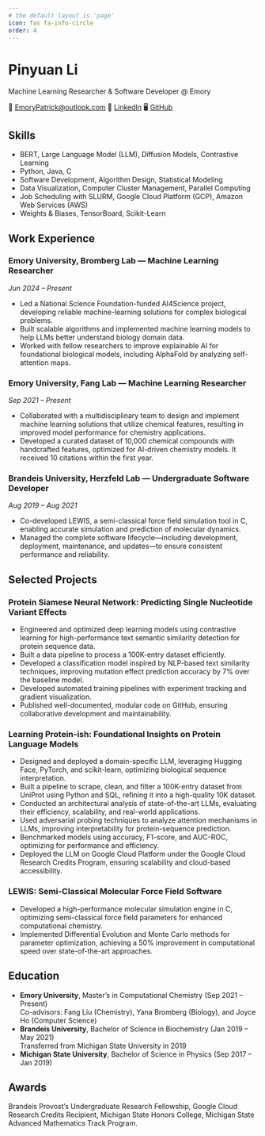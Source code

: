 ```yaml
---
# the default layout is 'page'
icon: fas fa-info-circle
order: 4
---
```


# Pinyuan Li

Machine Learning Researcher & Software Developer @ Emory

📧 [EmoryPatrick@outlook.com](mailto:EmoryPatrick@outlook.com)
🔗 [LinkedIn](https://linkedin.com/in/PatrickLi)
🖥 [GitHub](https://github.com/BrandeisPatrick)

## Skills

- BERT, Large Language Model (LLM), Diffusion Models, Contrastive Learning
- Python, Java, C
- Software Development, Algorithm Design, Statistical Modeling
- Data Visualization, Computer Cluster Management, Parallel Computing
- Job Scheduling with SLURM, Google Cloud Platform (GCP), Amazon Web Services (AWS)
- Weights & Biases, TensorBoard, Scikit-Learn

## Work Experience

### Emory University, Bromberg Lab — Machine Learning Researcher
*Jun 2024 – Present*
- Led a National Science Foundation-funded AI4Science project, developing reliable machine-learning solutions for complex biological problems.
- Built scalable algorithms and implemented machine learning models to help LLMs better understand biology domain data.
- Worked with fellow researchers to improve explainable AI for foundational biological models, including AlphaFold by analyzing self-attention maps.

### Emory University, Fang Lab — Machine Learning Researcher
*Sep 2021 – Present*
- Collaborated with a multidisciplinary team to design and implement machine learning solutions that utilize chemical features, resulting in improved model performance for chemistry applications.
- Developed a curated dataset of 10,000 chemical compounds with handcrafted features, optimized for AI-driven chemistry models. It received 10 citations within the first year.

### Brandeis University, Herzfeld Lab — Undergraduate Software Developer
*Aug 2019 – Aug 2021*
- Co-developed LEWIS, a semi-classical force field simulation tool in C, enabling accurate simulation and prediction of molecular dynamics.
- Managed the complete software lifecycle—including development, deployment, maintenance, and updates—to ensure consistent performance and reliability.

## Selected Projects

### Protein Siamese Neural Network: Predicting Single Nucleotide Variant Effects
- Engineered and optimized deep learning models using contrastive learning for high-performance text semantic similarity detection for protein sequence data.
- Built a data pipeline to process a 100K-entry dataset efficiently.
- Developed a classification model inspired by NLP-based text similarity techniques, improving mutation effect prediction accuracy by 7% over the baseline model.
- Developed automated training pipelines with experiment tracking and gradient visualization.
- Published well-documented, modular code on GitHub, ensuring collaborative development and maintainability.

### Learning Protein-ish: Foundational Insights on Protein Language Models
- Designed and deployed a domain-specific LLM, leveraging Hugging Face, PyTorch, and scikit-learn, optimizing biological sequence interpretation.
- Built a pipeline to scrape, clean, and filter a 100K-entry dataset from UniProt using Python and SQL, refining it into a high-quality 10K dataset.
- Conducted an architectural analysis of state-of-the-art LLMs, evaluating their efficiency, scalability, and real-world applications.
- Used adversarial probing techniques to analyze attention mechanisms in LLMs, improving interpretability for protein-sequence prediction.
- Benchmarked models using accuracy, F1-score, and AUC-ROC, optimizing for performance and efficiency.
- Deployed the LLM on Google Cloud Platform under the Google Cloud Research Credits Program, ensuring scalability and cloud-based accessibility.

### LEWIS: Semi-Classical Molecular Force Field Software
- Developed a high-performance molecular simulation engine in C, optimizing semi-classical force field parameters for enhanced computational chemistry.
- Implemented Differential Evolution and Monte Carlo methods for parameter optimization, achieving a 50% improvement in computational speed over state-of-the-art approaches.

## Education

- **Emory University**, Master’s in Computational Chemistry (Sep 2021 – Present)  
  Co-advisors: Fang Liu (Chemistry), Yana Bromberg (Biology), and Joyce Ho (Computer Science)
- **Brandeis University**, Bachelor of Science in Biochemistry (Jan 2019 – May 2021)  
  Transferred from Michigan State University in 2019
- **Michigan State University**, Bachelor of Science in Physics (Sep 2017 – Jan 2019)

## Awards

Brandeis Provost’s Undergraduate Research Fellowship, Google Cloud Research Credits Recipient, Michigan State Honors College, Michigan State Advanced Mathematics Track Program.

